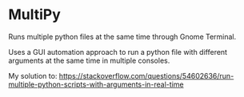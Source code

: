 # MultiPy
Runs multiple python files at the same time through Gnome Terminal.

Uses a GUI automation approach to run a python file with different arguments at the same time in multiple consoles.

My solution to:
https://stackoverflow.com/questions/54602636/run-multiple-python-scripts-with-arguments-in-real-time
